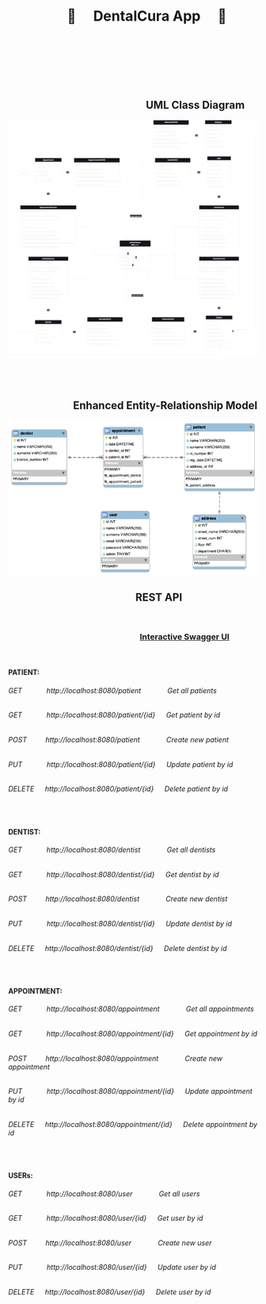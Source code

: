 # &emsp;&emsp;&emsp;&emsp; :hospital: &emsp;DentalCura App &emsp;:hospital:
<br/><br/><br/><br/><br/><br/>


## &emsp;&emsp;&emsp;&emsp;&emsp;&emsp;&emsp;&emsp;&emsp;&emsp;&emsp;&emsp;&emsp; UML Class Diagram
![UML](uml.drawio.png)
<br/><br/><br/><br/>

## &emsp;&emsp;&emsp;&emsp;&emsp;&emsp; Enhanced Entity-Relationship Model
![Enhanced entity-relationship model](eer_diagram.png)



## &emsp;&emsp;&emsp;&emsp;&emsp;&emsp;&emsp;&emsp;&emsp;&emsp;&emsp;&emsp; REST API
<br/>

### &emsp;&emsp;&emsp;&emsp;&emsp;&emsp;&emsp;&emsp;&emsp;&emsp;&emsp;&emsp;&emsp;&emsp;&emsp;&emsp; [Interactive Swagger UI](https://app.swaggerhub.com/apis-docs/fr3m3n/DentalCura/1.0.0#/) 

<br/>


#### PATIENT:
###### GET $~~~~~~$ &emsp; http://localhost:8080/patient $~~~~~~~$ &emsp; Get all patients
###### GET $~~~~~~$ &emsp; http://localhost:8080/patient/{id} &emsp; Get patient by id
###### POST $~~~$ &emsp; http://localhost:8080/patient $~~~~~~~$ &emsp; Create new patient
###### PUT $~~~~~~$ &emsp; http://localhost:8080/patient/{id} &emsp; Update patient by id
###### DELETE &emsp; http://localhost:8080/patient/{id} &emsp; Delete patient by id
<br/>

#### DENTIST:
###### GET $~~~~~~$ &emsp; http://localhost:8080/dentist $~~~~~~~$ &emsp; Get all dentists
###### GET $~~~~~~$ &emsp; http://localhost:8080/dentist/{id} &emsp; Get dentist by id
###### POST $~~~$ &emsp; http://localhost:8080/dentist $~~~~~~~$ &emsp; Create new dentist
###### PUT $~~~~~~$ &emsp; http://localhost:8080/dentist/{id} &emsp; Update dentist by id
###### DELETE &emsp; http://localhost:8080/dentist/{id} &emsp; Delete dentist by id
<br/>

#### APPOINTMENT:
###### GET $~~~~~~$ &emsp; http://localhost:8080/appointment $~~~~~~~$ &emsp; Get all appointments
###### GET $~~~~~~$ &emsp; http://localhost:8080/appointment/{id} &emsp; Get appointment by id
###### POST $~~~$ &emsp; http://localhost:8080/appointment $~~~~~~~$ &emsp; Create new appointment
###### PUT $~~~~~~$ &emsp; http://localhost:8080/appointment/{id} &emsp; Update appointment by id
###### DELETE &emsp; http://localhost:8080/appointment/{id} &emsp; Delete appointment by id
<br/>

#### USERs:
###### GET $~~~~~~$ &emsp; http://localhost:8080/user $~~~~~~~$ &emsp; Get all users
###### GET $~~~~~~$ &emsp; http://localhost:8080/user/{id} &emsp; Get user by id
###### POST $~~~$ &emsp; http://localhost:8080/user $~~~~~~~$ &emsp; Create new user
###### PUT $~~~~~~$ &emsp; http://localhost:8080/user/{id} &emsp; Update user by id
###### DELETE &emsp; http://localhost:8080/user/{id} &emsp; Delete user by id